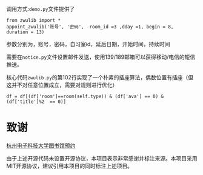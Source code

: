 调用方式:```demo.py```文件提供了

```
from zwulib import *
appoint_zwulib('账号', '密码',  room_id =3 ,dday =1, begin = 8, duration = 13)
```

参数分别为，账号，密码，自习室id，延后日期，开始时间，持续时间

需要在```notice.py```文件设置邮件发送，使用139/189邮箱可以获得移动/电信的短信推送。

核心代码```zwulib.py```的第102行实现了一个朴素的插座算法，偶数位置有插座（但这并不对任意位置成立，需要对规则进行优化）

```df = df[(df['room']==room(self.type)) & (df['ava'] == 0) & (df['title']%2  == 0)]```


# 致谢

[杭州电子科技大学图书馆预约](https://github.com/HaleyCH/HDU_AUTO_BOOK-public)

由于上述开源代码未设置开源协议，本项目表示非常感谢并标注来源。本项目采用MIT开源协议，建议引用本项目的同时标注上述项目。